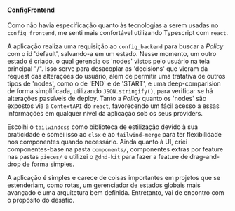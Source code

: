 #### ConfigFrontend

Como não havia especificação quanto às tecnologias a serem usadas no `config_frontend`, me senti mais confortável utilizando Typescript com `react`.

A aplicação realiza uma requisição ao `config_backend` para buscar a _Policy_ com o id 'default', salvando-a em um estado. Nesse momento, um outro estado é criado, o qual gerencia os 'nodes' vistos pelo usuário na tela principal "/". Isso serve para desacoplar as 'decisions' que vieram da request das alterações do usuário, além de permitir uma tratativa de outros tipos de 'nodes', como o de 'END' e de 'START', e uma deep-comparision de forma simplificada, utilizando `JSON.stringify()`, para verificar se há alterações passíveis de deploy. Tanto a _Policy_ quanto os 'nodes' são expostos via a `ContextAPI` do `react`, favorecendo um fácil acesso a essas informações em qualquer nível da aplicação sob os seus providers.

Escolhi o `tailwindcss` como biblioteca de estilização devido à sua praticidade e somei isso ao `clsx` e ao `tailwind-merge` para ter flexibilidade nos componentes quando necessário.
Ainda quanto à UI, criei componentes-base na pasta `components/`, componentes extras por feature nas pastas `pieces/` e utilizei o `@dnd-kit` para fazer a feature de drag-and-drop de forma simples.

A aplicação é simples e carece de coisas importantes em projetos que se estenderiam, como rotas, um gerenciador de estados globais mais avançado e uma arquitetura bem definida. Entretanto, vai de encontro com o propósito do desafio.
